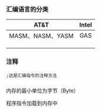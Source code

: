 ### 汇编语言的分类

|       AT&T       | Intel |
| :--------------: | :---: |
| MASM、NASM、YASM  |  GAS  |
|                  |       |
|                  |       |
|                  |       |



### 注释

```assembly
;这是汇编指令的注释方法
```


### 

内存的最小单位为字节（Byte）

程序指令加载到内存中
